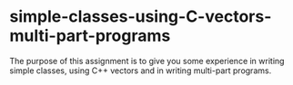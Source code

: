 # simple-classes-using-C-vectors-multi-part-programs
The purpose of this assignment is to give you some experience in writing simple classes, using C++ vectors and in writing multi-part programs.
